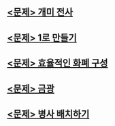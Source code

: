 ## [<문제> 개미 전사](https://github.com/20170375/Coding-Test-with-Python/blob/main/bank/%EA%B0%9C%EB%AF%B8%20%EC%A0%84%EC%82%AC.md)

## [<문제> 1로 만들기]()

## [<문제> 효율적인 화폐 구성]()

## [<문제> 금광]()

## [<문제> 병사 배치하기]()
